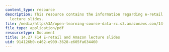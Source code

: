 ```yaml
---
content_type: resource
description: This resource contains the information regarding e-retail and amazon
  lecture slides.
file: /media/https%3A/open-learning-course-data-rc.s3.amazonaws.com/14-27-economics-and-e-commerce-fall-2014/914126b0c462e9093628e605fa634460_MIT14_27F14_lecslide12.pdf
file_type: application/pdf
resourcetype: Document
title: 14.27 F14 E-retail and Amazon lecture slides
uid: 914126b0-c462-e909-3628-e605fa634460
---
```

